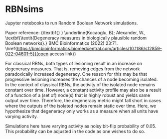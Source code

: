 # RBNsims
Jupyter notebooks to run Random Boolean Network simulations.

Paper reference: {\textbf{} } \underline{Kocaoglu, B}; Alexander, W., \textbf{\textit{Degeneracy measures in biologically plausible random Boolean networks}.} BMC Bioinformatics (2022) 23:71. \href{https://bmcbioinformatics.biomedcentral.com/articles/10.1186/s12859-022-04601-5}{(open access link)}


For classical RBNs, both types of lesioning result in an increase on degeneracy measures. That is, removing edges from the network paradoxically increased degeneracy. One reason for this may be that progressive lesioning increases the chances of a node becoming isolated. In the context of classical RBNs, the activity of the isolated node remains constant over time. However, a constant activity profile may also be a result of a function of a (set of) node(s) that is highly robust and yields same output over time. Therefore, the degeneracy metric might fall short in cases where the outputs of the isolated nodes remain static over time. Here, we hypothesize that degeneracy only works as a measure when all units have varying activity. 

Simulations here have varying activity as noisy bit-flip probability of 0.05. This probability can be adjusted in the code as one wishes to do so.
